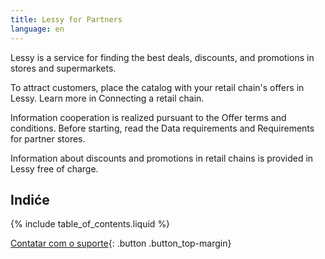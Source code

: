 ```yaml
---
title: Lessy for Partners
language: en
---
```


Lessy is a service for finding the best deals, discounts, and promotions in stores and supermarkets.

To attract customers, place the catalog with your retail chain's offers in Lessy. Learn more in Connecting a retail chain.

Information cooperation is realized pursuant to the Offer terms and conditions. Before starting, read the Data requirements and Requirements for partner stores.

Information about discounts and promotions in retail chains is provided in Lessy free of charge.

## Indiće

{% include table_of_contents.liquid %}

[Contatar com o suporte](./feedback/){: .button .button_top-margin}
